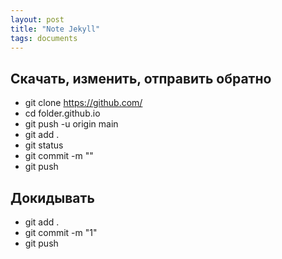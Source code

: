 ```yaml
---
layout: post
title: "Note Jekyll"
tags: documents
---
```


## Скачать, изменить, отправить обратно
- git clone https://github.com/
- cd folder.github.io
- git push -u origin main
- git add .
- git status
- git commit -m ""
- git push

## Докидывать
- git add .
- git commit -m "1"
- git push